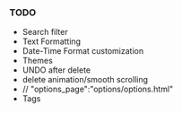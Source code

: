 ### TODO
- Search filter
- Text Formatting
- Date-Time Format customization
- Themes
- UNDO after delete
- delete animation/smooth scrolling
- // "options_page":"options/options.html"
- Tags
